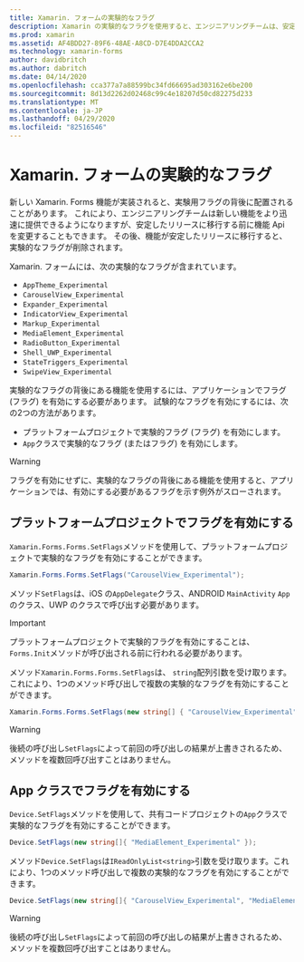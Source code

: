 ```yaml
---
title: Xamarin. フォームの実験的なフラグ
description: Xamarin の実験的なフラグを使用すると、エンジニアリングチームは、安定したリリースに移行する前に機能 Api を変更できるだけでなく、ユーザーに新しい機能をより迅速に出荷できます。
ms.prod: xamarin
ms.assetid: AF4BDD27-89F6-48AE-A8CD-D7E4DDA2CCA2
ms.technology: xamarin-forms
author: davidbritch
ms.author: dabritch
ms.date: 04/14/2020
ms.openlocfilehash: cca377a7a88599bc34fd66695ad303162e6be200
ms.sourcegitcommit: 8d13d2262d02468c99c4e18207d50cd82275d233
ms.translationtype: MT
ms.contentlocale: ja-JP
ms.lasthandoff: 04/29/2020
ms.locfileid: "82516546"
---
```

# <a name="xamarinforms-experimental-flags"></a>Xamarin. フォームの実験的なフラグ

新しい Xamarin. Forms 機能が実装されると、実験用フラグの背後に配置されることがあります。 これにより、エンジニアリングチームは新しい機能をより迅速に提供できるようになりますが、安定したリリースに移行する前に機能 Api を変更することもできます。 その後、機能が安定したリリースに移行すると、実験的なフラグが削除されます。

Xamarin. フォームには、次の実験的なフラグが含まれています。

- `AppTheme_Experimental`
- `CarouselView_Experimental`
- `Expander_Experimental`
- `IndicatorView_Experimental`
- `Markup_Experimental`
- `MediaElement_Experimental`
- `RadioButton_Experimental`
- `Shell_UWP_Experimental`
- `StateTriggers_Experimental`
- `SwipeView_Experimental`

実験的なフラグの背後にある機能を使用するには、アプリケーションでフラグ (フラグ) を有効にする必要があります。 試験的なフラグを有効にするには、次の2つの方法があります。

- プラットフォームプロジェクトで実験的フラグ (フラグ) を有効にします。
- `App`クラスで実験的なフラグ (またはフラグ) を有効にします。

> [!WARNING]
> フラグを有効にせずに、実験的なフラグの背後にある機能を使用すると、アプリケーションでは、有効にする必要があるフラグを示す例外がスローされます。

## <a name="enable-flags-in-platform-projects"></a>プラットフォームプロジェクトでフラグを有効にする

`Xamarin.Forms.Forms.SetFlags`メソッドを使用して、プラットフォームプロジェクトで実験的なフラグを有効にすることができます。

```csharp
Xamarin.Forms.Forms.SetFlags("CarouselView_Experimental");
```

メソッド`SetFlags`は、iOS の`AppDelegate`クラス、ANDROID `MainActivity` `App`のクラス、UWP のクラスで呼び出す必要があります。

> [!IMPORTANT]
> プラットフォームプロジェクトで実験的フラグを有効にすることは、 `Forms.Init`メソッドが呼び出される前に行われる必要があります。

メソッド`Xamarin.Forms.Forms.SetFlags`は、 `string`配列引数を受け取ります。これにより、1つのメソッド呼び出しで複数の実験的なフラグを有効にすることができます。

```csharp
Xamarin.Forms.Forms.SetFlags(new string[] { "CarouselView_Experimental", "IndicatorView_Experimental", "SwipeView_Experimental" });
```

> [!WARNING]
> 後続の呼び出し`SetFlags`によって前回の呼び出しの結果が上書きされるため、メソッドを複数回呼び出すことはありません。

## <a name="enable-flags-in-your-app-class"></a>App クラスでフラグを有効にする

`Device.SetFlags`メソッドを使用して、共有コードプロジェクトの`App`クラスで実験的なフラグを有効にすることができます。

```csharp
Device.SetFlags(new string[]{ "MediaElement_Experimental" });
```

メソッド`Device.SetFlags`は`IReadOnlyList<string>`引数を受け取ります。これにより、1つのメソッド呼び出しで複数の実験的なフラグを有効にすることができます。

```csharp
Device.SetFlags(new string[]{ "CarouselView_Experimental", "MediaElement_Experimental", "SwipeView_Experimental" });
```

> [!WARNING]
> 後続の呼び出し`SetFlags`によって前回の呼び出しの結果が上書きされるため、メソッドを複数回呼び出すことはありません。
